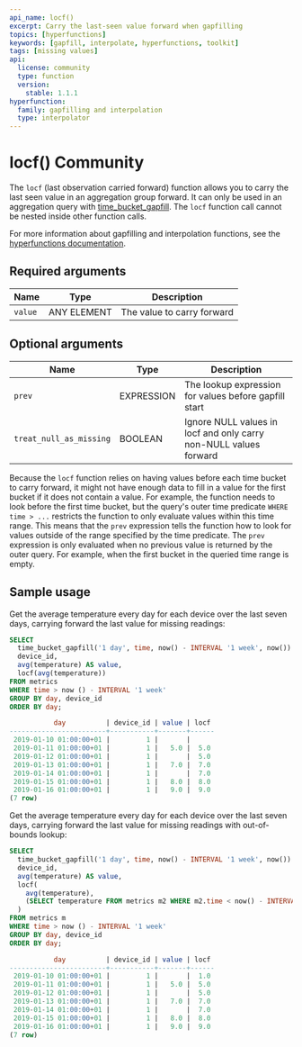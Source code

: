 ```yaml
---
api_name: locf()
excerpt: Carry the last-seen value forward when gapfilling
topics: [hyperfunctions]
keywords: [gapfill, interpolate, hyperfunctions, toolkit]
tags: [missing values]
api:
  license: community
  type: function
  version:
    stable: 1.1.1
hyperfunction:
  family: gapfilling and interpolation
  type: interpolator
---
```


# locf() <tag type="community">Community</tag>

The `locf` (last observation carried forward) function allows you to carry the
last seen value in an aggregation group forward. It can only be used in an
aggregation query with
[time_bucket_gapfill][time_bucket_gapfill].
The `locf` function call cannot be nested inside other function calls.

For more information about gapfilling and interpolation functions, see the
[hyperfunctions documentation][hyperfunctions-gapfilling].

## Required arguments

|Name|Type|Description|
|-|-|-|
|`value`|ANY ELEMENT|The value to carry forward|

## Optional arguments

|Name|Type|Description|
|-|-|-|
|`prev`|EXPRESSION|The lookup expression for values before gapfill start|
|`treat_null_as_missing`|BOOLEAN|Ignore NULL values in locf and only carry non-NULL values forward|

Because the `locf` function relies on having values before each time bucket to
carry forward, it might not have enough data to fill in a value for the first
bucket if it does not contain a value. For example, the function needs to look
before the first time bucket, but the query's outer time predicate `WHERE
time > ...` restricts the function to only evaluate values within this time
range. This means that the `prev` expression tells the function how to look for
values outside of the range specified by the time predicate. The `prev`
expression is only evaluated when no previous value is returned by the outer
query. For example, when the first bucket in the queried time range is empty.

## Sample usage

Get the average temperature every day for each device over the last seven days,
carrying forward the last value for missing readings:

```sql
SELECT
  time_bucket_gapfill('1 day', time, now() - INTERVAL '1 week', now()) AS day,
  device_id,
  avg(temperature) AS value,
  locf(avg(temperature))
FROM metrics
WHERE time > now () - INTERVAL '1 week'
GROUP BY day, device_id
ORDER BY day;

           day          | device_id | value | locf
------------------------+-----------+-------+------
 2019-01-10 01:00:00+01 |         1 |       |
 2019-01-11 01:00:00+01 |         1 |   5.0 |  5.0
 2019-01-12 01:00:00+01 |         1 |       |  5.0
 2019-01-13 01:00:00+01 |         1 |   7.0 |  7.0
 2019-01-14 01:00:00+01 |         1 |       |  7.0
 2019-01-15 01:00:00+01 |         1 |   8.0 |  8.0
 2019-01-16 01:00:00+01 |         1 |   9.0 |  9.0
(7 row)
```

Get the average temperature every day for each device over the last seven days,
carrying forward the last value for missing readings with out-of-bounds lookup:

```sql
SELECT
  time_bucket_gapfill('1 day', time, now() - INTERVAL '1 week', now()) AS day,
  device_id,
  avg(temperature) AS value,
  locf(
    avg(temperature),
    (SELECT temperature FROM metrics m2 WHERE m2.time < now() - INTERVAL '2 week' AND m.device_id = m2.device_id ORDER BY time DESC LIMIT 1)
  )
FROM metrics m
WHERE time > now () - INTERVAL '1 week'
GROUP BY day, device_id
ORDER BY day;

           day          | device_id | value | locf
------------------------+-----------+-------+------
 2019-01-10 01:00:00+01 |         1 |       |  1.0
 2019-01-11 01:00:00+01 |         1 |   5.0 |  5.0
 2019-01-12 01:00:00+01 |         1 |       |  5.0
 2019-01-13 01:00:00+01 |         1 |   7.0 |  7.0
 2019-01-14 01:00:00+01 |         1 |       |  7.0
 2019-01-15 01:00:00+01 |         1 |   8.0 |  8.0
 2019-01-16 01:00:00+01 |         1 |   9.0 |  9.0
(7 row)
```

[hyperfunctions-gapfilling]: /timescaledb/:currentVersion:/how-to-guides/hyperfunctions/gapfilling-interpolation/
[time_bucket_gapfill]: /api/:currentVersion:/hyperfunctions/gapfilling-interpolation/time_bucket_gapfill/

